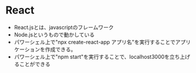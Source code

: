 # React
- React.jsとは、javascriptのフレームワーク  
- Node.jsというもので動かしている
- パワーシェル上で"npx create-react-app アプリ名"を実行することでアプリケーションを作成できる。
- パワーシェル上で"npm start"を実行することで、localhost3000を立ち上げることができる
